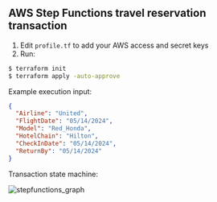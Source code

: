 ## AWS Step Functions travel reservation transaction

1. Edit ```profile.tf``` to add your AWS access and secret keys
2. Run:
```bash
$ terraform init
$ terraform apply -auto-approve
```

Example execution input:
```json
{
  "Airline": "United",
  "FlightDate": "05/14/2024",
  "Model": "Red_Honda",
  "HotelChain": "Hilton",
  "CheckInDate": "05/14/2024",
  "ReturnBy": "05/14/2024"
}
```

Transaction state machine:

![stepfunctions_graph](https://github.com/Alan-S-Andrade/travelReservation/assets/46075052/7d7a8fb8-9b0e-45a1-9da2-fa5172faec32)
